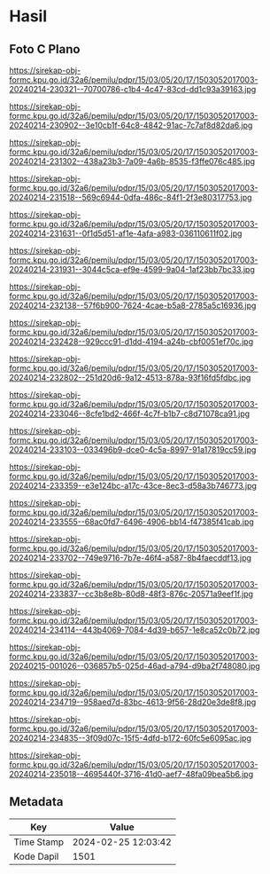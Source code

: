 # Hasil

## Foto C Plano

https://sirekap-obj-formc.kpu.go.id/32a6/pemilu/pdpr/15/03/05/20/17/1503052017003-20240214-230321--70700786-c1b4-4c47-83cd-dd1c93a39163.jpg

https://sirekap-obj-formc.kpu.go.id/32a6/pemilu/pdpr/15/03/05/20/17/1503052017003-20240214-230902--3e10cb1f-64c8-4842-91ac-7c7af8d82da6.jpg

https://sirekap-obj-formc.kpu.go.id/32a6/pemilu/pdpr/15/03/05/20/17/1503052017003-20240214-231302--438a23b3-7a09-4a6b-8535-f3ffe076c485.jpg

https://sirekap-obj-formc.kpu.go.id/32a6/pemilu/pdpr/15/03/05/20/17/1503052017003-20240214-231518--569c6944-0dfa-486c-84f1-2f3e80317753.jpg

https://sirekap-obj-formc.kpu.go.id/32a6/pemilu/pdpr/15/03/05/20/17/1503052017003-20240214-231631--0f1d5d51-af1e-4afa-a983-036110611f02.jpg

https://sirekap-obj-formc.kpu.go.id/32a6/pemilu/pdpr/15/03/05/20/17/1503052017003-20240214-231931--3044c5ca-ef9e-4599-9a04-1af23bb7bc33.jpg

https://sirekap-obj-formc.kpu.go.id/32a6/pemilu/pdpr/15/03/05/20/17/1503052017003-20240214-232138--57f6b900-7624-4cae-b5a8-2785a5c16936.jpg

https://sirekap-obj-formc.kpu.go.id/32a6/pemilu/pdpr/15/03/05/20/17/1503052017003-20240214-232428--929ccc91-d1dd-4194-a24b-cbf0051ef70c.jpg

https://sirekap-obj-formc.kpu.go.id/32a6/pemilu/pdpr/15/03/05/20/17/1503052017003-20240214-232802--251d20d6-9a12-4513-878a-93f16fd5fdbc.jpg

https://sirekap-obj-formc.kpu.go.id/32a6/pemilu/pdpr/15/03/05/20/17/1503052017003-20240214-233046--8cfe1bd2-466f-4c7f-b1b7-c8d71078ca91.jpg

https://sirekap-obj-formc.kpu.go.id/32a6/pemilu/pdpr/15/03/05/20/17/1503052017003-20240214-233103--033496b9-dce0-4c5a-8997-91a17819cc59.jpg

https://sirekap-obj-formc.kpu.go.id/32a6/pemilu/pdpr/15/03/05/20/17/1503052017003-20240214-233359--e3e124bc-a17c-43ce-8ec3-d58a3b746773.jpg

https://sirekap-obj-formc.kpu.go.id/32a6/pemilu/pdpr/15/03/05/20/17/1503052017003-20240214-233555--68ac0fd7-6496-4906-bb14-f47385f41cab.jpg

https://sirekap-obj-formc.kpu.go.id/32a6/pemilu/pdpr/15/03/05/20/17/1503052017003-20240214-233702--749e9716-7b7e-46f4-a587-8b4faecddf13.jpg

https://sirekap-obj-formc.kpu.go.id/32a6/pemilu/pdpr/15/03/05/20/17/1503052017003-20240214-233837--cc3b8e8b-80d8-48f3-876c-20571a9eef1f.jpg

https://sirekap-obj-formc.kpu.go.id/32a6/pemilu/pdpr/15/03/05/20/17/1503052017003-20240214-234114--443b4069-7084-4d39-b657-1e8ca52c0b72.jpg

https://sirekap-obj-formc.kpu.go.id/32a6/pemilu/pdpr/15/03/05/20/17/1503052017003-20240215-001026--036857b5-025d-46ad-a794-d9ba2f748080.jpg

https://sirekap-obj-formc.kpu.go.id/32a6/pemilu/pdpr/15/03/05/20/17/1503052017003-20240214-234719--958aed7d-83bc-4613-9f56-28d20e3de8f8.jpg

https://sirekap-obj-formc.kpu.go.id/32a6/pemilu/pdpr/15/03/05/20/17/1503052017003-20240214-234835--3f09d07c-15f5-4dfd-b172-60fc5e6095ac.jpg

https://sirekap-obj-formc.kpu.go.id/32a6/pemilu/pdpr/15/03/05/20/17/1503052017003-20240214-235018--4695440f-3716-41d0-aef7-48fa09bea5b6.jpg


## Metadata

| Key        | Value               |
| ---------- | ------------------- |
| Time Stamp | 2024-02-25 12:03:42 |
| Kode Dapil | 1501                |



